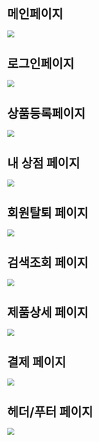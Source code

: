 # 메인페이지

![](https://velog.velcdn.com/images/oh_yunseong/post/ade9f4b5-06dd-4ee8-9067-6999ec64a8b9/image.png)

# 로그인페이지

![](https://velog.velcdn.com/images/oh_yunseong/post/f1e25af0-bd81-43f6-8a2e-8e696898701b/image.png)

# 상품등록페이지

![](https://velog.velcdn.com/images/oh_yunseong/post/0d8f8819-666c-4a1e-971d-c1be6acf4c36/image.png)

# 내 상점 페이지

![](https://velog.velcdn.com/images/oh_yunseong/post/a9b32074-5ef7-491f-ae45-cbb8594a9712/image.png)

# 회원탈퇴 페이지

![](https://velog.velcdn.com/images/oh_yunseong/post/dfce4f71-a5df-4fbe-b2c1-18dc1c4016bc/image.png)

# 검색조회 페이지

![](https://velog.velcdn.com/images/oh_yunseong/post/4869db90-8f92-4063-8bf4-e0095703dc3f/image.png)

# 제품상세 페이지

![](https://velog.velcdn.com/images/oh_yunseong/post/8a74db82-62d1-47f1-959a-5613c5ee34ad/image.png)

# 결제 페이지

![](https://velog.velcdn.com/images/oh_yunseong/post/4ec563b7-dbbe-4288-8163-43e1d4d05a2c/image.png)

# 헤더/푸터 페이지

![](https://velog.velcdn.com/images/oh_yunseong/post/4b472502-d31c-4771-862e-47d13b9043b9/image.png)
